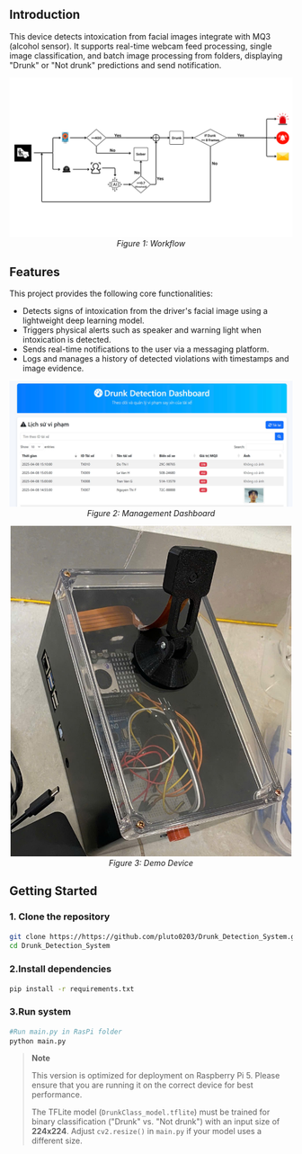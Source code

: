 
## Introduction

This device detects intoxication from facial images integrate with MQ3 (alcohol sensor). It supports real-time webcam feed processing, single image classification, and batch image processing from folders, displaying "Drunk" or "Not drunk" predictions and send notification.

<p align="center">
  <img src = "./images/MQ3.png" width=700>
  <br/>
  <em>Figure 1: Workflow</em>
</p>

## Features

This project provides the following core functionalities:

- Detects signs of intoxication from the driver's facial image using a lightweight deep learning model.
- Triggers physical alerts such as speaker and warning light when intoxication is detected.
- Sends real-time notifications to the user via a messaging platform.
- Logs and manages a history of detected violations with timestamps and image evidence.


<p align="center">
  <img src = "./images/dashboard.jpg" width=700>
  <br/>
  <em>Figure 2: Management Dashboard</em>
</p>

<p align="center">
  <img src = "./images/box.png" width=500>
  <br/>
  <em>Figure 3: Demo Device</em>
</p>

## Getting Started

### 1. Clone the repository

```bash
git clone https://https://github.com/pluto0203/Drunk_Detection_System.git
cd Drunk_Detection_System
```

### 2.Install dependencies

```bash
pip install -r requirements.txt 
```

### 3.Run system

```bash
#Run main.py in RasPi folder
python main.py
```

> **Note**  
>  
> This version is optimized for deployment on Raspberry Pi 5. Please ensure that you are running it on the correct device for best performance.  
>  
> The TFLite model (`DrunkClass_model.tflite`) must be trained for binary classification ("Drunk" vs. "Not drunk") with an input size of **224x224**. Adjust `cv2.resize()` in `main.py` if your model uses a different size.  



